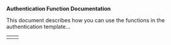 **Authentication Function Documentation**  
 

This document describes how you can use the functions in the authentication template…  



|   |   |
|---|---|
|   |   |

